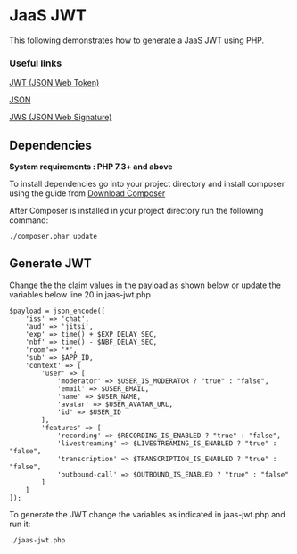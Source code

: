 # JaaS JWT

This following demonstrates how to generate a JaaS JWT using PHP.

### Useful links

[JWT (JSON Web Token)](https://tools.ietf.org/html/rfc7519)

[JSON](https://tools.ietf.org/html/rfc7159)

[JWS (JSON Web Signature)](https://tools.ietf.org/html/rfc7515)

## Dependencies

**System requirements : PHP 7.3+ and above**

To install dependencies go into your project directory and install composer using the guide from [Download Composer](https://getcomposer.org/download/)

After Composer is installed in your project directory run the following command:

```
./composer.phar update
```

## Generate JWT

Change the the claim values in the payload as shown below or update the variables below line 20 in jaas-jwt.php

```
$payload = json_encode([
    'iss' => 'chat',
    'aud' => 'jitsi',
    'exp' => time() + $EXP_DELAY_SEC,
    'nbf' => time() - $NBF_DELAY_SEC,
    'room'=> '*',
    'sub' => $APP_ID,
    'context' => [
        'user' => [
            'moderator' => $USER_IS_MODERATOR ? "true" : "false",
            'email' => $USER_EMAIL,
            'name' => $USER_NAME,
            'avatar' => $USER_AVATAR_URL,
            'id' => $USER_ID
        ],
        'features' => [
            'recording' => $RECORDING_IS_ENABLED ? "true" : "false",
            'livestreaming' => $LIVESTREAMING_IS_ENABLED ? "true" : "false",
            'transcription' => $TRANSCRIPTION_IS_ENABLED ? "true" : "false",
            'outbound-call' => $OUTBOUND_IS_ENABLED ? "true" : "false"
        ]
    ]
]);
```

To generate the JWT change the variables as indicated in jaas-jwt.php and run it:

```
./jaas-jwt.php
```
